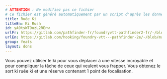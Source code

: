 ```yaml
---
# ATTENTION : Ne modifiez pas ce fichier
# Ce fichier est généré automatiquement par un script d'après les données du module Foundry VTT officiel et de sa traduction
title: Ruée Ki
titleEn: Ki Rush
id: yA9tsWT9uzL2REnw
urlFr: https://gitlab.com/pathfinder-fr/foundryvtt-pathfinder2-fr/-/blob/master/data/feats/yA9tsWT9uzL2REnw.htm
urlEn: https://gitlab.com/hooking/foundry-vtt---pathfinder-2e/-/blob/master/packs/data/feats.db/ki-rush.json
group: feats
layout: dons
---
```

Vous pouvez utiliser le ki pour vous déplacer à une vitesse incroyable et pour compliquer la tâche de ceux qui veulent vous frapper. Vous obtenez le sort ki ruée ki et une réserve contenant 1 point de focalisation.


